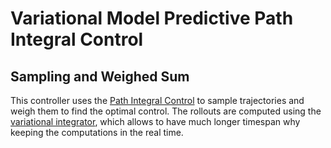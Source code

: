 # Variational Model Predictive Path Integral Control

## Sampling and Weighed Sum

This controller uses the [Path Integral Control](https://ieeexplore.ieee.org/document/7487277/) to sample trajectories and weigh them to find the optimal control. The rollouts are computed using the [variational integrator](https://courses.cms.caltech.edu/cs171/assignments/hw6/hw6-notes/notes-hw6.html), which allows to have much longer timespan why keeping the computations in the real time. 

